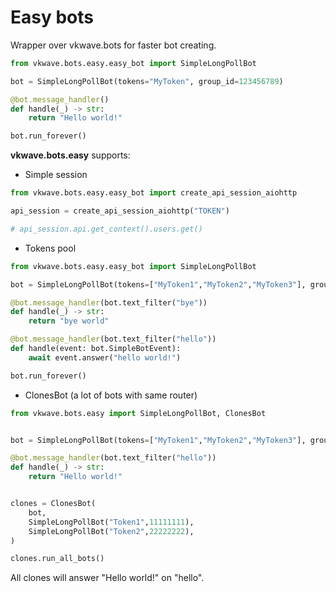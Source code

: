 # Easy bots

Wrapper over vkwave.bots for faster bot creating.

```python
from vkwave.bots.easy.easy_bot import SimpleLongPollBot

bot = SimpleLongPollBot(tokens="MyToken", group_id=123456789)

@bot.message_handler()
def handle(_) -> str:
    return "Hello world!"

bot.run_forever()
```

**vkwave.bots.easy** supports:

- Simple session


```python
from vkwave.bots.easy.easy_bot import create_api_session_aiohttp

api_session = create_api_session_aiohttp("TOKEN")

# api_session.api.get_context().users.get()
```


 - Tokens pool

```python
from vkwave.bots.easy.easy_bot import SimpleLongPollBot

bot = SimpleLongPollBot(tokens=["MyToken1","MyToken2","MyToken3"], group_id=123456789)

@bot.message_handler(bot.text_filter("bye"))
def handle(_) -> str:
    return "bye world"

@bot.message_handler(bot.text_filter("hello"))
def handle(event: bot.SimpleBotEvent):
    await event.answer("hello world!")

bot.run_forever()
```

- ClonesBot (a lot of bots with same router)

```python
from vkwave.bots.easy import SimpleLongPollBot, ClonesBot


bot = SimpleLongPollBot(tokens=["MyToken1","MyToken2","MyToken3"], group_id=123456789)

@bot.message_handler(bot.text_filter("hello"))
def handle(_) -> str:
    return "Hello world!"


clones = ClonesBot(
    bot,
    SimpleLongPollBot("Token1",11111111),
    SimpleLongPollBot("Token2",22222222),
)

clones.run_all_bots()

```

All clones will answer "Hello world!" on "hello".